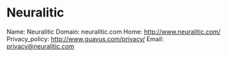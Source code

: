 
# Neuralitic

Name: Neuralitic
Domain: neuralitic.com
Home: http://www.neuralitic.com/
Privacy_policy: http://www.guavus.com/privacy/
Email: privacy@neuralitic.com
